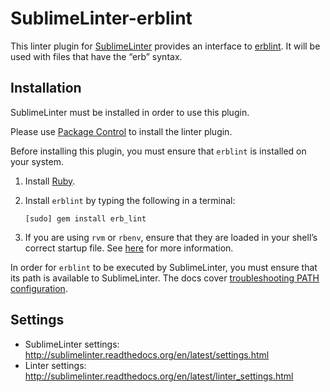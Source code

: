 SublimeLinter-erblint
================================

This linter plugin for [SublimeLinter](https://github.com/SublimeLinter/SublimeLinter) provides an interface to [erblint](https://github.com/Shopify/erb-lint). It will be used with files that have the “erb” syntax.

## Installation
SublimeLinter must be installed in order to use this plugin.

Please use [Package Control](https://packagecontrol.io) to install the linter plugin.

Before installing this plugin, you must ensure that `erblint` is installed on your system.

1. Install [Ruby](http://ruby-lang.org).

1. Install `erblint` by typing the following in a terminal:
   ```
   [sudo] gem install erb_lint
   ```

1. If you are using `rvm` or `rbenv`, ensure that they are loaded in your shell’s correct startup file. See [here](http://sublimelinter.com/en/latest/troubleshooting.html#adjusting-shell-startup-files) for more information.

In order for `erblint` to be executed by SublimeLinter, you must ensure that its path is available to SublimeLinter. The docs cover [troubleshooting PATH configuration](http://sublimelinter.readthedocs.io/en/latest/troubleshooting.html#finding-a-linter-executable).

## Settings
- SublimeLinter settings: http://sublimelinter.readthedocs.org/en/latest/settings.html
- Linter settings: http://sublimelinter.readthedocs.org/en/latest/linter_settings.html
